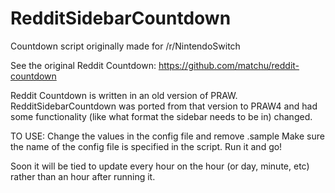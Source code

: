 # RedditSidebarCountdown
Countdown script originally made for /r/NintendoSwitch

See the original Reddit Countdown:
https://github.com/matchu/reddit-countdown

Reddit Countdown is written in an old version of PRAW. RedditSidebarCountdown was ported from that version to PRAW4 and had some functionality (like what format the sidebar needs to be in) changed.

TO USE:
Change the values in the config file and remove .sample
Make sure the name of the config file is specified in the script.
Run it and go! 

Soon it will be tied to update every hour on the hour (or day, minute, etc) rather than an hour after running it.

